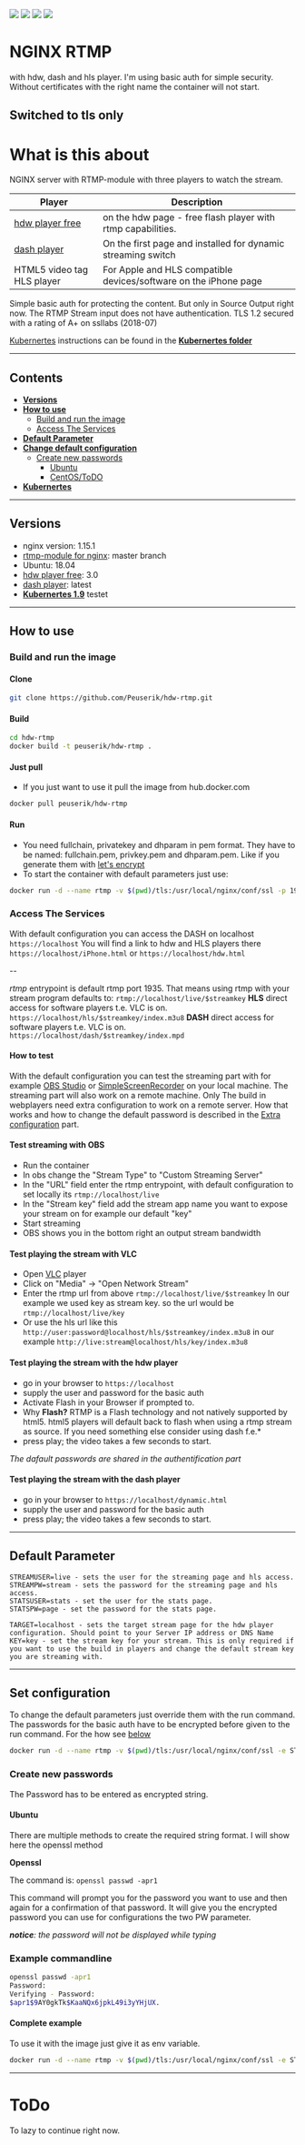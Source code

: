 [![](http://dockerbuildbadges.quelltext.eu/status.svg?organization=peuserik&repository=hdw-rtmp)](https://hub.docker.com/r/peuserik/hdw-rtmp/builds/) [![](https://images.microbadger.com/badges/image/peuserik/hdw-rtmp.svg)](https://microbadger.com/images/peuserik/hdw-rtmp) [![](https://images.microbadger.com/badges/version/peuserik/hdw-rtmp.svg)](https://microbadger.com/images/peuserik/hdw-rtmp) [![](https://images.microbadger.com/badges/commit/peuserik/hdw-rtmp.svg)](https://microbadger.com/images/peuserik/hdw-rtmp)

# NGINX RTMP 
with hdw, dash and hls player.
I'm using basic auth for simple security. Without certificates with the right name the container will not start.

## **Switched to tls only**

# What is this about

NGINX server with RTMP-module with three players to watch the stream.

| Player | Description |
| -----  | ----------- |
| [hdw player free](https://www.hdwplayer.com/) | on the hdw page - free flash player with rtmp capabilities. |
| [dash player](https://github.com/Dash-Industry-Forum/dash.js) | On the first page and installed for dynamic streaming switch |
| HTML5 video tag HLS player | For Apple and HLS compatible devices/software on the iPhone page |

Simple basic auth for protecting the content. But only in Source Output right now. The RTMP Stream input does not have authentication.
TLS 1.2 secured with a rating of A+ on ssllabs (2018-07)

[Kubernertes](https://kubernetes.io/) instructions can be found in the [**Kubernertes folder**](kubernetes/kubernetes.md)

---

## Contents

- [**Versions**](#versions)
- [**How to use**](#how-to-use)
  - [Build and run the image](#build-and-run-the-image)
  - [Access The Services](#access-the-services)
- [**Default Parameter**](#default-parameter)
- [**Change default configuration**](#set-configuration)
  - [Create new passwords](#create-new-passwords)
    - [Ubuntu](#ubuntu)
    - [CentOS/ToDO](#todo)
- [**Kubernertes**](kubernetes/kubernetes.md)

---

## Versions

* nginx version: 1.15.1
* [rtmp-module for nginx](https://github.com/sergey-dryabzhinsky/nginx-rtmp-module "sergey-dryabzhinsky/nginx-rtmp-module"): master branch
* Ubuntu: 18.04
* [hdw player free](https://www.hdwplayer.com/): 3.0
* [dash player](https://github.com/Dash-Industry-Forum/dash.js): latest
* [**Kubernertes 1.9**](kubernetes/kubernetes.md) testet
---

## How to use

### Build and run the image

#### Clone #

``` bash
git clone https://github.com/Peuserik/hdw-rtmp.git
```

#### Build #

```bash
cd hdw-rtmp
docker build -t peuserik/hdw-rtmp .
```

#### Just pull

* If you just want to use it pull the image from hub.docker.com

``` bash
docker pull peuserik/hdw-rtmp
```

#### Run ##

* You need fullchain, privatekey and dhparam in pem format. They have to be named: fullchain.pem, privkey.pem and dhparam.pem. Like if you generate them with [let's encrypt](https://letsencrypt.org/)
* To start the container with default parameters just use:

``` bash
docker run -d --name rtmp -v $(pwd)/tls:/usr/local/nginx/conf/ssl -p 1935:1935 -p 443:443 peuserik/hdw-rtmp
```

### Access The Services

With default configuration you can access the DASH on localhost
`https://localhost`
You will find a link to hdw and HLS players there
`https://localhost/iPhone.html` or `https://localhost/hdw.html`

--

 *rtmp* entrypoint is default rtmp port 1935. That means using rtmp with your stream program defaults to:
`rtmp://localhost/live/$streamkey`
 **HLS** direct access for software players t.e. VLC is on.
`https://localhost/hls/$streamkey/index.m3u8`
 **DASH**  direct access for software players t.e. VLC is on.
`https://localhost/dash/$streamkey/index.mpd`

#### How to test

With the default configuration you can test the streaming part with for example [OBS Studio](https://obsproject.com/) or [SimpleScreenRecorder](http://www.maartenbaert.be/simplescreenrecorder/) on your local machine. The streaming part will also work on a remote machine. Only The build in webplayers need extra configuration to work on a remote server. How that works and how to change the default password is described in the [Extra configuration](#extra-configuration) part.

#### Test streaming with OBS

* Run the container
* In obs change the "Stream Type" to "Custom Streaming Server"
* In the "URL" field enter the rtmp entrypoint, with default configuration to set locally its `rtmp://localhost/live`
* In the "Stream key" field add the stream app name you want to expose your stream on for example our default "key"
* Start streaming
* OBS shows you in the bottom right an output stream bandwidth

#### Test playing the stream with VLC

* Open [VLC](http://www.videolan.org/vlc/index.html) player
* Click on "Media" -> "Open Network Stream"
* Enter the rtmp url from above `rtmp://localhost/live/$streamkey` In our example we used key as stream key. so the url would be `rtmp://localhost/live/key`
* Or use the hls url like this `http://user:password@localhost/hls/$streamkey/index.m3u8` in our example `http://live:stream@localhost/hls/key/index.m3u8` 

#### Test playing the stream with the hdw player

* go in your browser to `https://localhost`
* supply the user and password for the basic auth
* Activate Flash in your Browser if prompted to.
* Why **Flash?** RTMP is a Flash technology and not natively supported by html5. html5 players will default back to flash when using a rtmp stream as source. If you need something else consider using dash f.e.*
* press play; the video takes a few seconds to start.

*The dafault passwords are shared in the authentification part*

#### Test playing the stream with the dash player

* go in your browser to `https://localhost/dynamic.html`
* supply the user and password for the basic auth
* press play; the video takes a few seconds to start.

---

## Default Parameter

``` none
STREAMUSER=live - sets the user for the streaming page and hls access.
STREAMPW=stream - sets the password for the streaming page and hls access.
STATSUSER=stats - set the user for the stats page.
STATSPW=page - set the password for the stats page.

TARGET=localhost - sets the target stream page for the hdw player configuration. Should point to your Server IP address or DNS Name
KEY=key - set the stream key for your stream. This is only required if you want to use the build in players and change the default stream key you are streaming with.
```

---

## Set configuration ##

To change the default parameters just override them with the run command. The passwords for the basic auth have to be encrypted before given to the run command. For the how see [below](#create-new-passwords)

``` bash
docker run -d --name rtmp -v $(pwd)/tls:/usr/local/nginx/conf/ssl -e STREAMUSER=$USER' -e STREAMPW='$ENCRYPTEDPASSWORD' -e TARGET='my-cool.server.com' -e KEY='mycoolstreamapp' -p 1935:1935 -p 443:443 peuserik/hdw-rtmp
```

### Create new passwords

The Password has to be entered as encrypted string.

#### Ubuntu

There are multiple methods to create the required string format. I will show here the openssl method

**Openssl**

The command is:
`openssl passwd -apr1`

This command will prompt you for the password you want to use and then again for a confirmation of that password.
It will give you the encrypted password you can use for configurations the two PW parameter.

***_notice_**: the password will not be displayed while typing*

### Example commandline

``` bash
openssl passwd -apr1
Password:
Verifying - Password:
$apr1$9AY0gkTk$KaaNQx6jpkL49i3yYHjUX.
```

#### Complete example

To use it with the image just give it as env variable.

``` bash
docker run -d --name rtmp -v $(pwd)/tls:/usr/local/nginx/conf/ssl -e STREAMUSER='stream' -e STREAMPW='$apr1$9AY0gkTk$KaaNQx6jpkL49i3yYHjUX.' -e TARGET='my-cool.server.com' -p 1935:1935 -p 80:80 peuserik/hdw-rtmp
```

---

# ToDo

To lazy to continue right now.
